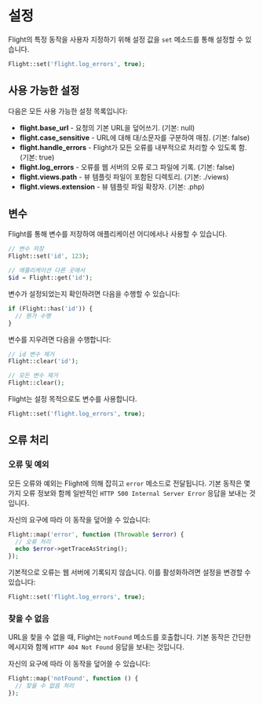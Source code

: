 # 설정

Flight의 특정 동작을 사용자 지정하기 위해 설정 값을 `set` 메소드를 통해 설정할 수 있습니다.

```php
Flight::set('flight.log_errors', true);
```

## 사용 가능한 설정

다음은 모든 사용 가능한 설정 목록입니다:

- **flight.base_url** - 요청의 기본 URL을 덮어쓰기. (기본: null)
- **flight.case_sensitive** - URL에 대해 대/소문자를 구분하여 매칭. (기본: false)
- **flight.handle_errors** - Flight가 모든 오류를 내부적으로 처리할 수 있도록 함. (기본: true)
- **flight.log_errors** - 오류를 웹 서버의 오류 로그 파일에 기록. (기본: false)
- **flight.views.path** - 뷰 템플릿 파일이 포함된 디렉토리. (기본: ./views)
- **flight.views.extension** - 뷰 템플릿 파일 확장자. (기본: .php)

## 변수

Flight를 통해 변수를 저장하여 애플리케이션 어디에서나 사용할 수 있습니다.

```php
// 변수 저장
Flight::set('id', 123);

// 애플리케이션 다른 곳에서
$id = Flight::get('id');
```
변수가 설정되었는지 확인하려면 다음을 수행할 수 있습니다:

```php
if (Flight::has('id')) {
  // 뭔가 수행
}
```

변수를 지우려면 다음을 수행합니다:

```php
// id 변수 제거
Flight::clear('id');

// 모든 변수 제거
Flight::clear();
```

Flight는 설정 목적으로도 변수를 사용합니다.

```php
Flight::set('flight.log_errors', true);
```

## 오류 처리

### 오류 및 예외

모든 오류와 예외는 Flight에 의해 잡히고 `error` 메소드로 전달됩니다.
기본 동작은 몇 가지 오류 정보와 함께 일반적인 `HTTP 500 Internal Server Error` 응답을 보내는 것입니다.

자신의 요구에 따라 이 동작을 덮어쓸 수 있습니다:

```php
Flight::map('error', function (Throwable $error) {
  // 오류 처리
  echo $error->getTraceAsString();
});
```

기본적으로 오류는 웹 서버에 기록되지 않습니다. 이를 활성화하려면 설정을 변경할 수 있습니다:

```php
Flight::set('flight.log_errors', true);
```

### 찾을 수 없음

URL을 찾을 수 없을 때, Flight는 `notFound` 메소드를 호출합니다. 기본 동작은 간단한 메시지와 함께 `HTTP 404 Not Found` 응답을 보내는 것입니다.

자신의 요구에 따라 이 동작을 덮어쓸 수 있습니다:

```php
Flight::map('notFound', function () {
  // 찾을 수 없음 처리
});
```
